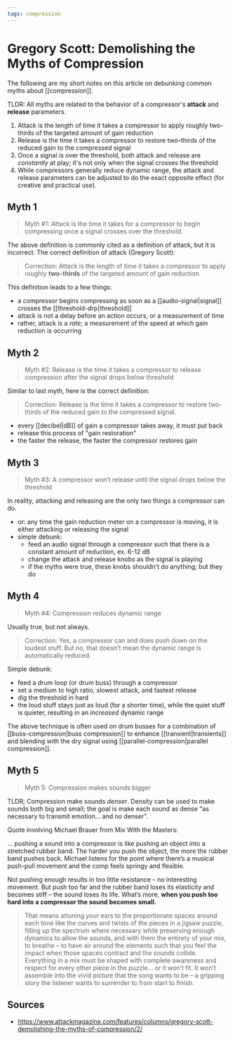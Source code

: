 ```yaml
---
tags: compression
---
```


# Gregory Scott: Demolishing the Myths of Compression

The following are my short notes on this article on debunking common myths about [[compression]].

TLDR: All myths are related to the behavior of a compressor's **attack** and **release** parameters.

1. Attack is the length of time it takes a compressor to apply roughly two-thirds of the targeted amount of gain reduction
2. Release is the time it takes a compressor to restore two-thirds of the reduced gain to the compressed signal
3. Once a signal is over the threshold, both attack and release are _constantly_ at play; it's not only when the signal crosses the threshold
4. While compressors generally reduce dynamic range, the attack and release parameters can be adjusted to do the exact opposite effect (for creative and practical use).

## Myth 1

> Myth #1: Attack is the time it takes for a compressor to begin compressing once a signal crosses over the threshold.

The above definition is commonly cited as a definition of attack, but it is incorrect. The correct definition of attack (Gregory Scott):

> Correction: Attack is the length of time it takes a compressor to apply roughly **two-thirds** of the targeted amount of gain reduction

This definition leads to a few things:

- a compressor begins compressing as soon as a [[audio-signal|signal]] crosses the [[threshold-drp|threshold]]
- attack is not a delay before an action occurs, or a measurement of time
- rather, attack is a _rate_; a measurement of the speed at which gain reduction is occurring

## Myth 2

> Myth #2: Release is the time it takes a compressor to release compression after the signal drops below threshold

Similar to last myth, here is the correct definition:

> Correction: Release is the time it takes a compressor to restore two-thirds of the reduced gain to the compressed signal.

- every [[decibel|dB]] of gain a compressor takes away, it must put back
- release this process of "gain restoration"
- the faster the release, the faster the compressor restores gain

## Myth 3

> Myth #3: A compressor won’t release until the signal drops below the threshold

In reality, attacking and releasing are the only two things a compressor can do.

- or: any time the gain reduction meter on a compressor is moving, it is either attacking or releasing the signal
- simple debunk:
  - feed an audio signal through a compressor such that there is a constant amount of reduction, ex. 6-12 dB
  - change the attack and release knobs as the signal is playing
  - if the myths were true, these knobs shouldn't do anything; but they do

## Myth 4

> Myth #4: Compression reduces dynamic range

Usually true, but not always.

> Correction: Yes, a compressor can and does push down on the loudest stuff. But no, that doesn't mean the dynamic range is automatically reduced.

Simple debunk:

- feed a drum loop (or drum buss) through a compressor
- set a medium to high ratio, slowest attack, and fastest release
- dig the threshold in hard
- the loud stuff stays just as loud (for a shorter time), while the quiet stuff is quieter, resulting in an _increased_ dynamic range

The above technique is often used on drum busses for a combination of [[buss-compression|buss compression]] to enhance [[transient|transients]] and blending with the dry signal using [[parallel-compression|parallel compression]].

## Myth 5

> Myth 5: Compression makes sounds bigger

TLDR; Compression make sounds _denser_. Density can be used to make sounds both big and small; the goal is make each sound as dense "as necessary to transmit emotion... and no denser".

Quote involving Michael Brauer from Mix With the Masters:

... pushing a sound into a compressor is like pushing an object into a stretched rubber band. The harder you push the object, the more the rubber band pushes back. Michael listens for the point where there’s a musical push-pull movement and the comp feels springy and flexible.

Not pushing enough results in too little resistance – no interesting movement. But push too far and the rubber band loses its elasticity and becomes stiff – the sound loses its life. What’s more, **when you push too hard into a compressor the sound becomes small.**

> That means attuning your ears to the proportionate spaces around each tone like the curves and twists of the pieces in a jigsaw puzzle, filling up the spectrum where necessary while preserving enough dynamics to allow the sounds, and with them the entirety of your mix, to breathe – to have air around the elements such that you feel the impact when those spaces contract and the sounds collide.
> Everything in a mix must be shaped with complete awareness and respect for every other piece in the puzzle… or it won’t fit. It won’t assemble into the vivid picture that the song wants to be – a gripping story the listener wants to surrender to from start to finish.

## Sources

- <https://www.attackmagazine.com/features/columns/gregory-scott-demolishing-the-myths-of-compression/2/>
